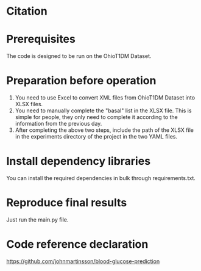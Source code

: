 # Citation

# Prerequisites
The code is designed to be run on the OhioT1DM Dataset.

# Preparation before operation
1. You need to use Excel to convert XML files from OhioT1DM Dataset into XLSX files.
2. You need to manually complete the "basal" list in the XLSX file. This is simple for people, they only need to complete it according to the information from the previous day.
3. After completing the above two steps, include the path of the XLSX file in the experiments directory of the project in the two YAML files.

# Install dependency libraries
You can install the required dependencies in bulk through requirements.txt.

# Reproduce final results
Just run the main.py file.

# Code reference declaration
https://github.com/johnmartinsson/blood-glucose-prediction